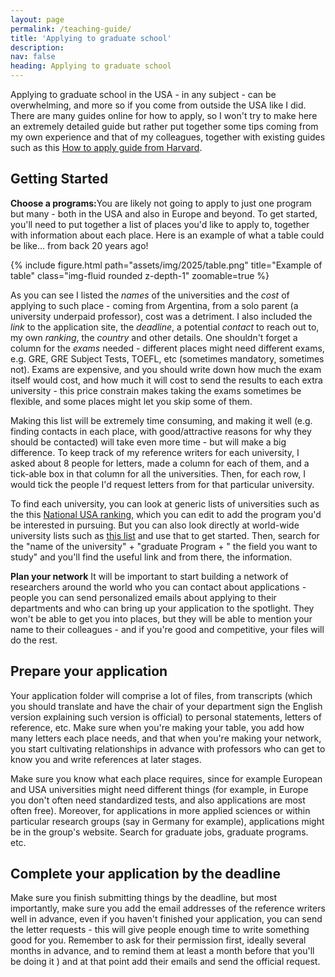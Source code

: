 ```yaml
---
layout: page
permalink: /teaching-guide/
title: 'Applying to graduate school'
description:  
nav: false
heading: Applying to graduate school
---
```



Applying to graduate school in the USA - in any subject - can be overwhelming, and more so if you come from outside the USA like I did. There are many guides online for how to apply, so I won't try to make here an extremely detailed guide but rather put together some tips coming from my own experience and that of my colleagues, together with existing guides such as this  [How to apply guide from Harvard](https://gsas.harvard.edu/apply).

## Getting Started

<b>Choose a programs:</b>You are likely not going to apply to just one program but many - both in the USA and also in Europe and beyond. To get started, you'll need to put together a list of places you'd like to apply to, together with information about each place. Here is an example of what a table could be like... from back 20 years ago!

  <div class="row">
    <div class="col-sm mt-3 mt-md-0">
        {% include figure.html path="assets/img/2025/table.png" title="Example of table" class="img-fluid rounded z-depth-1" zoomable=true %}
    </div>
</div>

As you can see I listed the <i>names</i> of the universities and the <i>cost</i> of applying to such place - coming from Argentina, from a solo parent (a university underpaid professor), cost was a detriment. I also included the <i>link</i> to the application site, the <i>deadline</i>, a potential <i>contact</i> to reach out to, my own <i>ranking</i>, the <i>country</i> and other details. One shouldn't forget a column for the <i>exams</i> needed - different places might need different exams, e.g. GRE, GRE Subject Tests, TOEFL, etc (sometimes mandatory, sometimes not). Exams are expensive, and you should write down how much the exam itself would cost, and how much it will cost to send the results to each extra university - this price constrain makes taking the exams sometimes be flexible, and some places might let you skip some of them.  

 Making this list will be extremely time consuming, and making it well (e.g. finding contacts in each place, with good/attractive reasons for why they should be contacted) will take even more time - but will make a big difference.  To keep track of my reference writers for each university, I asked about 8 people for letters, made a column for each of them, and a tick-able box in that column for all the universities. Then, for each row, I would tick the people I'd request letters from for that particular university. 

To find each university, you can look at generic lists of universities such as the this [National USA ranking](https://www.usnews.com/best-colleges/rankings), which you can edit to add the program you'd be interested in pursuing.  But you can also look directly at world-wide university lists such as [this list](https://www.usnews.com/education/best-global-universities/rankings) and use that to get started. Then, search for the "name of the university" + "graduate Program + " the field you want to study" and you'll find the useful link and from there, the information. 


<b>Plan your network</b>  It will be important to start building a network of researchers around the world who you can contact about applications - people you can send personalized emails about applying to their departments and who can bring up your application to the spotlight. They won't be able to get you into places, but they will be able to mention your name to their colleagues - and if you're good and competitive, your files will do the rest. 


## Prepare your application

Your application folder will comprise a lot of files, from transcripts (which you should translate and have the chair of your department sign the English version explaining such version is official) to personal statements, letters of reference, etc. Make sure when you're making your table, you add how many letters each place needs, and that when you're making your network, you start cultivating relationships in advance with professors who can get to know you and write references at later stages. 

Make sure you know what each place requires, since for example European and USA universities might need different things (for example, in Europe you don't often need standardized tests, and also applications are most often free). Moreover, for applications in more applied sciences or within particular research groups (say in Germany for example), applications might be in the group's website. Search for graduate jobs, graduate programs. etc. 


## Complete your application by the deadline

Make sure you finish submitting things by the deadline, but most importantly, make sure you add the email addresses of the reference writers well in advance, even if you haven't finished your application, you can send the letter requests - this will give people enough time to write something good for you. Remember to ask for their permission first, ideally several months in advance, and to remind them at least a month before that you'll be doing it ) and at that point add their emails and send the official request. 